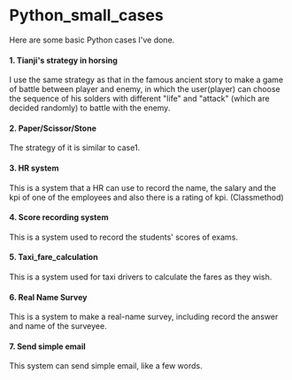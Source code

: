 # Python_small_cases
Here are some basic Python cases I've done.

#### 1. Tianji's strategy in horsing

I use the same strategy as that in the famous ancient story to make a game of battle between player and enemy, in which the user(player) can choose the sequence of his solders with different "life" and "attack" (which are decided randomly) to battle with the enemy.

#### 2. Paper/Scissor/Stone

The strategy of it is similar to case1.

#### 3. HR system

This is a system that a HR can use to record the name, the salary and the kpi of one of the employees and also there is a rating of kpi. (Classmethod)

#### 4. Score recording system

This is a system used to record the students' scores of exams.

#### 5. Taxi_fare_calculation

This is a system used for taxi drivers to calculate the fares as they wish.

#### 6. Real Name Survey
This is a system to make a real-name survey, including record the answer and name of the surveyee.

#### 7. Send simple email
This system can send simple email, like a few words.

